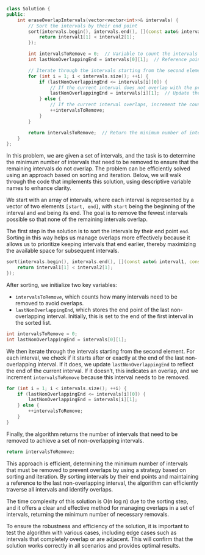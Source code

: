 ``` cpp
class Solution {
public:
    int eraseOverlapIntervals(vector<vector<int>>& intervals) {
        // Sort the intervals by their end point
        sort(intervals.begin(), intervals.end(), [](const auto& interval1, const auto& interval2) { 
            return interval1[1] < interval2[1]; 
        });

        int intervalsToRemove = 0;  // Variable to count the intervals that need to be removed
        int lastNonOverlappingEnd = intervals[0][1];  // Reference point for the end of the last non-overlapping interval

        // Iterate through the intervals starting from the second element
        for (int i = 1; i < intervals.size(); ++i) {
            if (lastNonOverlappingEnd <= intervals[i][0]) {
                // If the current interval does not overlap with the previous one
                lastNonOverlappingEnd = intervals[i][1];  // Update the reference point
            } else {
                // If the current interval overlaps, increment the counter
                ++intervalsToRemove;
            }
        }

        return intervalsToRemove;  // Return the minimum number of intervals that need to be removed
    }
};

```

In this problem, we are given a set of intervals, and the task is to determine the minimum number of intervals that need to be removed to ensure that the remaining intervals do not overlap. The problem can be efficiently solved using an approach based on sorting and iteration. Below, we will walk through the code that implements this solution, using descriptive variable names to enhance clarity.

We start with an array of intervals, where each interval is represented by a vector of two elements `[start, end]`, with `start` being the beginning of the interval and `end` being its end. The goal is to remove the fewest intervals possible so that none of the remaining intervals overlap.

The first step in the solution is to sort the intervals by their end point `end`. Sorting in this way helps us manage overlaps more effectively because it allows us to prioritize keeping intervals that end earlier, thereby maximizing the available space for subsequent intervals.

```cpp
sort(intervals.begin(), intervals.end(), [](const auto& interval1, const auto& interval2) { 
    return interval1[1] < interval2[1]; 
});
```

After sorting, we initialize two key variables:

- `intervalsToRemove`, which counts how many intervals need to be removed to avoid overlaps.
- `lastNonOverlappingEnd`, which stores the end point of the last non-overlapping interval. Initially, this is set to the end of the first interval in the sorted list.

```cpp
int intervalsToRemove = 0;
int lastNonOverlappingEnd = intervals[0][1];
```

We then iterate through the intervals starting from the second element. For each interval, we check if it starts after or exactly at the end of the last non-overlapping interval. If it does, we update `lastNonOverlappingEnd` to reflect the end of the current interval. If it doesn’t, this indicates an overlap, and we increment `intervalsToRemove` because this interval needs to be removed.

```cpp
for (int i = 1; i < intervals.size(); ++i) {
    if (lastNonOverlappingEnd <= intervals[i][0]) {
        lastNonOverlappingEnd = intervals[i][1];
    } else {
        ++intervalsToRemove;
    }
}
```

Finally, the algorithm returns the number of intervals that need to be removed to achieve a set of non-overlapping intervals.

```cpp
return intervalsToRemove;
```

This approach is efficient, determining the minimum number of intervals that must be removed to prevent overlaps by using a strategy based on sorting and iteration. By sorting intervals by their end points and maintaining a reference to the last non-overlapping interval, the algorithm can efficiently traverse all intervals and identify overlaps.

The time complexity of this solution is O(n log n) due to the sorting step, and it offers a clear and effective method for managing overlaps in a set of intervals, returning the minimum number of necessary removals.

To ensure the robustness and efficiency of the solution, it is important to test the algorithm with various cases, including edge cases such as intervals that completely overlap or are adjacent. This will confirm that the solution works correctly in all scenarios and provides optimal results.